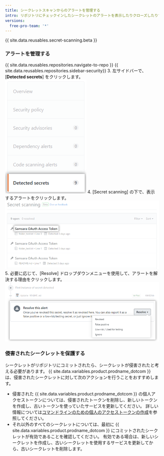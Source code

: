 ```yaml
---
title: シークレットスキャンからのアラートを管理する
intro: リポジトリにチェックインしたシークレットのアラートを表示したりクローズしたりすることができます。
versions:
  free-pro-team: '*'
---
```


{{ site.data.reusables.secret-scanning.beta }}

### アラートを管理する

{{ site.data.reusables.repositories.navigate-to-repo }}
{{ site.data.reusables.repositories.sidebar-security}}
3. 左サイドバーで、[**Detected secrets**] をクリックします。 !["Detected secrets" タブ](/assets/images/help/repository/sidebar-secrets.png)
4. [Secret scanning] の下で、表示するアラートをクリックします。 ![シークレットスキャンからのアラートのリスト](/assets/images/help/repository/secret-scanning-click-alert.png)
5. 必要に応じて、[Resolve] ドロップダウンメニューを使用して、アラートを解決する理由をクリックします。 ![シークレットスキャンからのアラートを解決するためのドロップダウンメニュー](/assets/images/help/repository/secret-scanning-resolve-alert.png)

### 侵害されたシークレットを保護する

シークレットがリポジトリにコミットされたら、シークレットが侵害されたと考える必要があります。 {{ site.data.variables.product.prodname_dotcom }} は、侵害されたシークレットに対して次のアクションを行うことをおすすめします。

- 侵害された {{ site.data.variables.product.prodname_dotcom }} の個人アクセストークンについては、侵害されたトークンを削除し、新しいトークンを作成し、古いトークンを使っていたサービスを更新してください。 詳しい情報については[コマンドラインのための個人のアクセストークンの作成](/github/authenticating-to-github/creating-a-personal-access-token-for-the-command-line)を参照してください。
- それ以外のすべてのシークレットについては、最初に {{ site.data.variables.product.prodname_dotcom }} にコミットされたシークレットが有効であることを確認してください。 有効である場合は、新しいシークレットを作成し、古いシークレットを使用するサービスを更新してから、古いシークレットを削除します。
